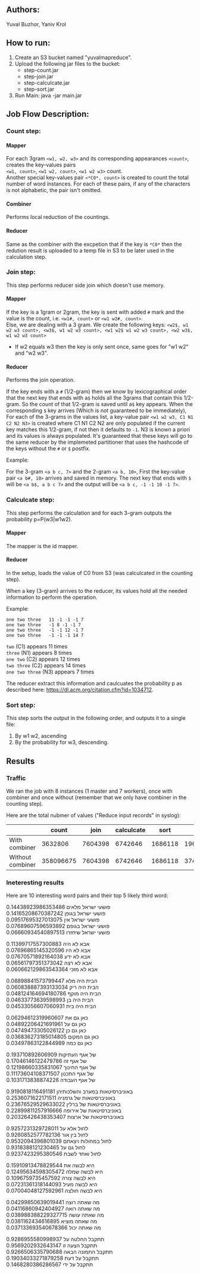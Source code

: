 
## Authors:
Yuval Buzhor,
Yaniv Krol



## How to run:
1. Create an S3 bucket named "yuvalmapreduce".
2. Upload the following jar files to the bucket:
    - step-count.jar
    - step-join.jar
    - step-calculcate.jar
    - step-sort.jar
3. Run Main: java -jar main.jar
## Job Flow Description:
### Count step:
#### Mapper

For each 3gram `<w1, w2, w3>` and its corresponding appearances `<count>`,
creates the key-values pairs  
`<w1, count>`, `<w1 w2, count>`, `<w1 w2 w3>` count.  
Another special key-values pair `<*C0*, count>` is created to count the total number of word instances. 
For each of these pairs, if any of the characters is not alphabetic, the pair isn't omitted.

#### Combiner

Performs local reduction of the countings.

#### Reducer

Same as the combiner with the excpetion that if the key is `*C0*` then the redution result is uploaded
to a temp file in S3 to be later used in the calculation step. 

### Join step:

This step performs reducer side join which doesn't use memory.

#### Mapper

If the key is a 1gram or 2gram, the key is sent with added `#` mark
and the value is the count, i.e. `<w1#, count>` or `<w1 w2#, count>`.  
Else, we are dealing with a 3 gram. We create the following keys:
`<w2$, w1 w2 w3 count>, <w3$, w1 w2 w3 count>, <w1 w2$ w1 w2 w3 count>, <w2 w3$, w1 w2 w3 count>`

* If w2 equals w3 then the key is only sent once, same goes for "w1 w2" and "w2 w3".

#### Reducer

Performs the join operation.

If the key ends with a `#` (1/2-gram) then we know by lexicographical order that the next key that ends with a`$` holds 
all the 3grams that contain this 1/2-gram. So the count of that 1/2-gram is saved until a`$` key appears.
When the corresponding `$` key arrives (Which is not guaranteed to be immediately), 
For each of the 3-grams in the values list, a key-value pair `<w1 w2 w3, C1 N1 C2 N2 N3>` is created
where C1 N1 C2 N2 are only populated if the current key matches this 1/2-gram, if not then it defaults to `-1`.
N3 is known a priori and its values is always populated. 
It's guaranteed that these keys will go to the same reducer by the implemeted partitioner that uses the hashcode 
of the keys without the `#` or `$` postfix.

Example: 

For the 3-gram `<a b c, 7>` and the 2-gram `<a b, 10>`, First the key-value pair `<a b#, 10>` arrives and saved in memory.
The next key that ends with `$` will be `<a b$, a b c 7>` and the output will be `<a b c, -1 -1 10 -1 7>`.

### Calculcate step:

This step performs the calculation and for each 3-gram outputs the probability p=P(w3|w1w2).

#### Mapper

The mapper is the id mapper.

#### Reducer

In the setup, loads the value of C0 from S3 (was calculcated in the counting step).

When a key (3-gram) arrives to the reducer, its values hold all the needed information to perform the operation.

Example:
```
one two three	11 -1 -1 -1 7
one two three	-1 8 -1 -1 7
one two three	-1 -1 12 -1 7
one two three	-1 -1 -1 14 7
```
`two` (C1) appears 11 times  
`three` (N1) appears 8 times  
`one two` (C2) appears 12 times  
`two three` (C2) appears 14 times  
`one two three` (N3) appears 7 times  

The reducer extract this information and caulcuates the probability p as described here: https://dl.acm.org/citation.cfm?id=1034712.

### Sort step:

This step sorts the output in the following order, and outputs it to a single file:
1. By w1 w2, ascending
2. By the probability for w3, descending.


## Results

### Traffic

We ran the job with 8 instances (1 master and 7 workers), once with combiner and once without 
(remember that we only have combiner in the counting step).

Here are the total nubmer of values ("Reduce input records" in syslog):

|   | count | join | calculcate | sort | total |
| - | ----- | ---- | ---------- | ---- | ----- |
| With combiner | 3632806 | 7604398 | 6742646 | 1686118 | 19665968 |
| Without combiner | 358096675 | 7604398 | 6742646 | 1686118 | 374129837 |

### Ineteresting results

Here are 10 interesting word pairs and their top 5 likely third word:

פושעי ישראל מלאים	0.14438923986353486  
פושעי ישראל בגופן	0.14165208670387242  
פושעי ישראל אין	0.09517695327013075  
פושעי ישראל בגופם	0.07689607596593892  
פושעי ישראל שיחזרו	0.06660934540897513  

אבא לא היה	0.11399717557300883  
אבא לא היו	0.07696865145320596  
אבא לא ידע	0.07670571892164038  
אבא לא רצה	0.06561797351373042  
אבא לא מזכי	0.060662129863543364  

הבית היה מלא	0.08898841573799447  
הבית היה ריק	0.060838887393133034  
הבית היה מוקף	0.048124164694180786  
הבית היה בן	0.04633773639598993  
הבית היה בית	0.04533056607060931  

כאן גם את	0.06294612319960607  
כאן גם על	0.04892206421691961  
כאן גם כן	0.04749473305026122  
כאן גם המקום	0.036836273185014805  
כאן גם כמה	0.03497863122844989  

של אגף העתיקות	0.193710892606909  
של אגף זה	0.17046146122479786  
של אגף החינוך	0.12198660335831067  
של אגף התכנון	0.11173604108371507  
של אגף העבודה	0.1031713838874226  

באוניברסיטאות במערב והשלכותיהן	0.9190818116491181  
באוניברסיטאות של גרמניה	0.2536071622171511  
באוניברסיטאות של ברלין	0.23676529529633022  
באוניברסיטאות של אירופה	0.22899811257916666  
באוניברסיטאות של ארצות	0.20326426438353407  

לחול אלא על	0.9257231329728011  
לחול בין אור	0.9260852577782136  
לחול במחולות ויצאתם	0.9532094396801039  
לחול גם על	0.9318388121230465  
לחול ואחד לשבת	0.9237423295380546  

היא לבשה את	0.15910913478829544  
היא לבשה שמלה	0.12495634598305472  
היא לבשה צורה	0.1096759735457592  
היא לבשה מעיל	0.07231361318144093  
היא לבשה חולצה	0.07004048127592961  

מה שאתה רוצה	0.04299850639019441  
מה שאתה רואה	0.04116860942404927  
מה שאתה עושה	0.038988388229327715  
מה שאתה מוציא	0.0381162434616895  
מה שאתה יכול	0.037133693540678366  

תתקבל החלטה על	0.9286955580998937  
תתקבל הצעה זו	0.9569202932643147  
תתקבל התמונה הבאה	0.9266506335790688  
תתקבל על דעת	0.19034033271879258  
תתקבל על ידי	0.1468280386286567  
